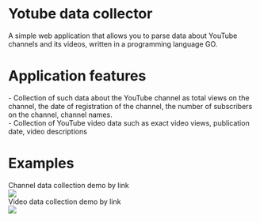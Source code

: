 <h1>Yotube data collector</h1>
A simple web application that allows you to parse data about YouTube channels and its videos, written in a programming language GO.
<h1>Application features</h1>
- Collection of such data about the YouTube channel as total views on the channel, the date of registration of the channel, the number of subscribers on the channel, channel names.<br>
- Collection of YouTube video data such as exact video views, publication date, video descriptions<br>
<h1>Examples</h1>
Channel data collection demo by link<br>
<img src="https://github.com/ilyag26/web-social-observer/assets/30949511/91e95b41-5cf2-4b69-8213-68c392228020"><br>
Video data collection demo by link<br>
<img src="https://github.com/ilyag26/web-social-observer/assets/30949511/11201a0c-84ee-492e-8aff-b57bcb5b2f62">
